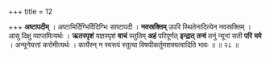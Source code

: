 +++
title = 12

+++
**अष्टापदीम्** । अष्टाभिर्दिग्भिर्विदिग्भिः साष्टापदी । **नवस्रक्तिम्** उपरि स्थितेनादित्येन नवस्रक्तिम् । आसु दिक्षु व्याप्तमित्यर्थः । **ऋतस्पृशं** यज्ञस्पृशं **वाचं** स्तुतिम् **अहं** परिपूर्णत् **इन्द्रात्** **तन्वं** तनुं न्यूनां सती **परि** **ममे** । अन्यूनेयत्तां करोमीत्यर्थः । कार्येस्न्  न स्वरूपं स्तुत्या विषयीकर्तुमशक्यत्वादिति भावः ॥ ॥ २८ ॥